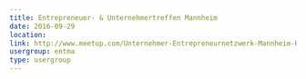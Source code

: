 ```yaml
---
title: Entrepreneuer- & Unternehmertreffen Mannheim
date: 2016-09-29
location: 
link: http://www.meetup.com/Unternehmer-Entrepreneurnetzwerk-Mannheim-Heidelberg/events/lmdhtlyvmbmc/
usergroup: entma
type: usergroup
---
```

